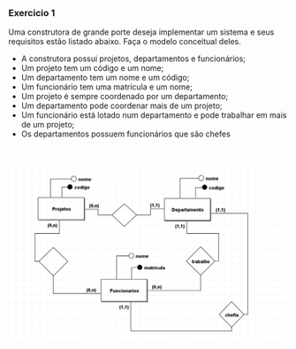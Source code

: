 <br>

### Exercicio 1 
Uma construtora de grande porte deseja implementar um sistema e seus requisitos estão listado abaixo. Faça o modelo conceitual deles.

- A construtora possui projetos, departamentos e funcionários;
-   Um projeto tem um código e um nome; 
- Um departamento tem um nome e um código;
-  Um funcionário tem uma matrícula e um nome; 
- Um projeto é sempre coordenado por um departamento;
-  Um departamento pode coordenar mais de um projeto; 
-  Um funcionário está lotado num departamento e pode trabalhar em mais de um projeto;
-  Os departamentos possuem funcionários que são chefes

<br>

![alt text](image.png)